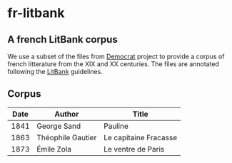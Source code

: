 # fr-litbank
## A french LitBank corpus

We use a subset of the files from [Democrat](https://www.ortolang.fr/market/corpora/democrat/) project to provide a corpus of french litterature from the XIX and XX centuries. The files are annotated following the [LitBank](https://github.com/dbamman/litbank) guidelines.


## Corpus

|Date|Author|Title|
|---|---|---|
|1841|George Sand|Pauline|
|1863|Théophile Gautier|Le capitaine Fracasse|
|1873|Émile Zola|Le ventre de Paris|
